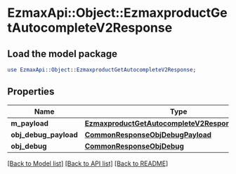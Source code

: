 # EzmaxApi::Object::EzmaxproductGetAutocompleteV2Response

## Load the model package
```perl
use EzmaxApi::Object::EzmaxproductGetAutocompleteV2Response;
```

## Properties
Name | Type | Description | Notes
------------ | ------------- | ------------- | -------------
**m_payload** | [**EzmaxproductGetAutocompleteV2ResponseMPayload**](EzmaxproductGetAutocompleteV2ResponseMPayload.md) |  | 
**obj_debug_payload** | [**CommonResponseObjDebugPayload**](CommonResponseObjDebugPayload.md) |  | [optional] 
**obj_debug** | [**CommonResponseObjDebug**](CommonResponseObjDebug.md) |  | [optional] 

[[Back to Model list]](../README.md#documentation-for-models) [[Back to API list]](../README.md#documentation-for-api-endpoints) [[Back to README]](../README.md)


